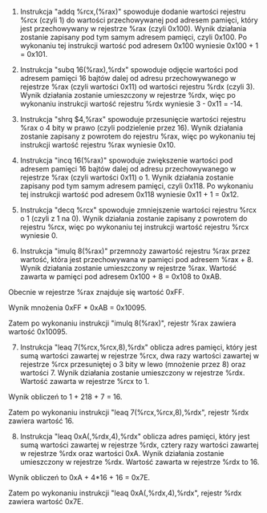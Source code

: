 1. Instrukcja "addq %rcx,(%rax)" spowoduje dodanie wartości rejestru %rcx (czyli 1) do wartości przechowywanej pod adresem pamięci, który jest przechowywany w rejestrze %rax (czyli 0x100). Wynik działania zostanie zapisany pod tym samym adresem pamięci, czyli 0x100. Po wykonaniu tej instrukcji wartość pod adresem 0x100 wyniesie 0x100 + 1 = 0x101.

2. Instrukcja "subq 16(%rax),%rdx" spowoduje odjęcie wartości pod adresem pamięci 16 bajtów dalej od adresu przechowywanego w rejestrze %rax (czyli wartości 0x11) od wartości rejestru %rdx (czyli 3). Wynik działania zostanie umieszczony w rejestrze %rdx, więc po wykonaniu instrukcji wartość rejestru %rdx wyniesie 3 - 0x11 = -14.

3. Instrukcja "shrq $4,%rax" spowoduje przesunięcie wartości rejestru %rax o 4 bity w prawo (czyli podzielenie przez 16). Wynik działania zostanie zapisany z powrotem do rejestru %rax, więc po wykonaniu tej instrukcji wartość rejestru %rax wyniesie 0x10.

4. Instrukcja "incq 16(%rax)" spowoduje zwiększenie wartości pod adresem pamięci 16 bajtów dalej od adresu przechowywanego w rejestrze %rax (czyli wartości 0x11) o 1. Wynik działania zostanie zapisany pod tym samym adresem pamięci, czyli 0x118. Po wykonaniu tej instrukcji wartość pod adresem 0x118 wyniesie 0x11 + 1 = 0x12.

5. Instrukcja "decq %rcx" spowoduje zmniejszenie wartości rejestru %rcx o 1 (czyli z 1 na 0). Wynik działania zostanie zapisany z powrotem do rejestru %rcx, więc po wykonaniu tej instrukcji wartość rejestru %rcx wyniesie 0.

6. Instrukcja "imulq 8(%rax)" przemnoży zawartość rejestru %rax przez wartość, która jest przechowywana w pamięci pod adresem %rax + 8. Wynik działania zostanie umieszczony w rejestrze %rax.
Wartość zawarta w pamięci pod adresem 0x100 + 8 = 0x108 to 0xAB.

Obecnie w rejestrze %rax znajduje się wartość 0xFF.

Wynik mnożenia 0xFF * 0xAB = 0x10095.

Zatem po wykonaniu instrukcji "imulq 8(%rax)", rejestr %rax zawiera wartość 0x10095.

7. Instrukcja "leaq 7(%rcx,%rcx,8),%rdx" oblicza adres pamięci, który jest sumą wartości zawartej w rejestrze %rcx, dwa razy wartości zawartej w rejestrze %rcx przesuniętej o 3 bity w lewo (mnożenie przez 8) oraz wartości 7. Wynik działania zostanie umieszczony w rejestrze %rdx.
Wartość zawarta w rejestrze %rcx to 1.

Wynik obliczeń to 1 + 218 + 7 = 16.

Zatem po wykonaniu instrukcji "leaq 7(%rcx,%rcx,8),%rdx", rejestr %rdx zawiera wartość 16.

8. Instrukcja "leaq 0xA(,%rdx,4),%rdx" oblicza adres pamięci, który jest sumą wartości zawartej w rejestrze %rdx, cztery razy wartości zawartej w rejestrze %rdx oraz wartości 0xA. Wynik działania zostanie umieszczony w rejestrze %rdx.
Wartość zawarta w rejestrze %rdx to 16.

Wynik obliczeń to 0xA + 4*16 + 16 = 0x7E.

Zatem po wykonaniu instrukcji "leaq 0xA(,%rdx,4),%rdx", rejestr %rdx zawiera wartość 0x7E. 